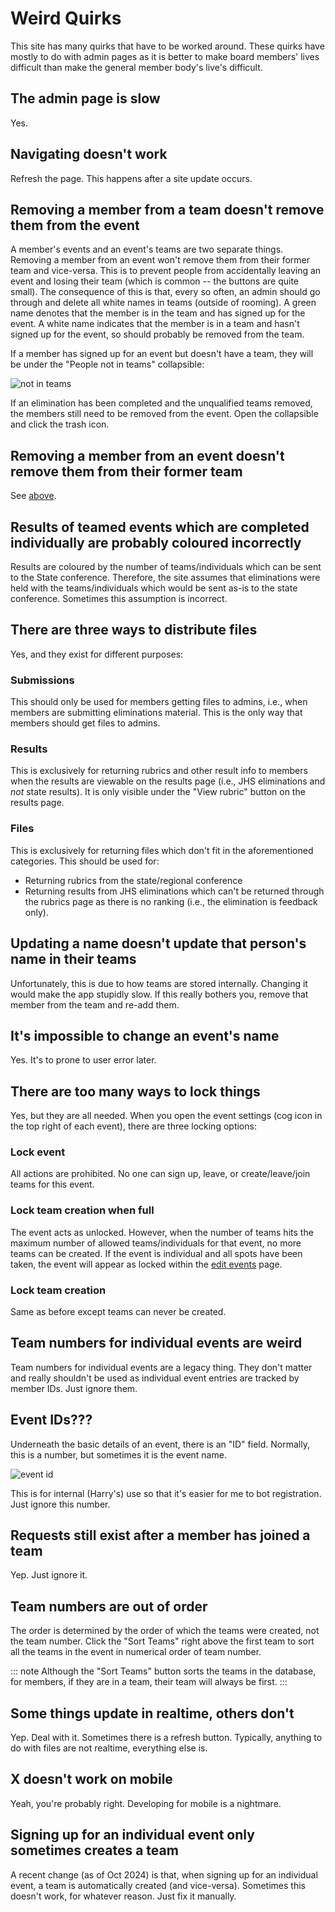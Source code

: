 # Weird Quirks

This site has many quirks that have to be worked around. These quirks have mostly to do with admin pages as it is better to make board members' lives difficult than make the general member body's live's difficult.

## The admin page is slow

Yes.

## Navigating doesn't work

Refresh the page. This happens after a site update occurs.

## Removing a member from a team doesn't remove them from the event

A member's events and an event's teams are two separate things. Removing a member from an event won't remove them from their former team and vice-versa. This is to prevent people from accidentally leaving an event and losing their team (which is common -- the buttons are quite small). The consequence of this is that, every so often, an admin should go through and delete all white names in teams (outside of rooming). A green name denotes that the member is in the team and has signed up for the event. A white name indicates that the member is in a team and hasn't signed up for the event, so should probably be removed from the team.

If a member has signed up for an event but doesn't have a team, they will be under the "People not in teams" collapsible:

![not in teams](not-in-teams.png)

If an elimination has been completed and the unqualified teams removed, the members still need to be removed from the event. Open the collapsible and click the trash icon.

## Removing a member from an event doesn't remove them from their former team

See [above](#removing-a-member-from-a-team-doesn-t-remove-them-from-the-event).

## Results of teamed events which are completed individually are probably coloured incorrectly

Results are coloured by the number of teams/individuals which can be sent to the State conference. Therefore, the site assumes that eliminations were held with the teams/individuals which would be sent as-is to the state conference. Sometimes this assumption is incorrect.

## There are three ways to distribute files

Yes, and they exist for different purposes:

### Submissions

This should only be used for members getting files to admins, i.e., when members are submitting eliminations material. This is the only way that members should get files to admins.

### Results

This is exclusively for returning rubrics and other result info to members when the results are viewable on the results page (i.e., JHS eliminations and _not_ state results). It is only visible under the "View rubric" button on the results page.

### Files

This is exclusively for returning files which don't fit in the aforementioned categories. This should be used for:

- Returning rubrics from the state/regional conference
- Returning results from JHS eliminations which can't be returned through the rubrics page as there is no ranking (i.e., the elimination is feedback only).

## Updating a name doesn't update that person's name in their teams

Unfortunately, this is due to how teams are stored internally. Changing it would make the app stupidly slow. If this really bothers you, remove that member from the team and re-add them.

## It's impossible to change an event's name

Yes. It's to prone to user error later.

## There are too many ways to lock things

Yes, but they are all needed. When you open the event settings (cog icon in the top right of each event), there are three locking options:

### Lock event

All actions are prohibited. No one can sign up, leave, or create/leave/join teams for this event.

### Lock team creation when full

The event acts as unlocked. However, when the number of teams hits the maximum number of allowed teams/individuals for that event, no more teams can be created. If the event is individual and all spots have been taken, the event will appear as locked within the [edit events](../member/signup.md) page.

### Lock team creation

Same as before except teams can never be created.

## Team numbers for individual events are weird

Team numbers for individual events are a legacy thing. They don't matter and really shouldn't be used as individual event entries are tracked by member IDs. Just ignore them.

## Event IDs???

Underneath the basic details of an event, there is an "ID" field. Normally, this is a number, but sometimes it is the event name.

![event id](event-id.png)

This is for internal (Harry's) use so that it's easier for me to bot registration. Just ignore this number.

## Requests still exist after a member has joined a team

Yep. Just ignore it.

## Team numbers are out of order

The order is determined by the order of which the teams were created, not the team number. Click the "Sort Teams" right above the first team to sort all the teams in the event in numerical order of team number.

::: note
Although the "Sort Teams" button sorts the teams in the database, for members, if they are in a team, their team will always be first.
:::

## Some things update in realtime, others don't

Yep. Deal with it. Sometimes there is a refresh button. Typically, anything to do with files are not realtime, everything else is.

## X doesn't work on mobile

Yeah, you're probably right. Developing for mobile is a nightmare.

## Signing up for an individual event only sometimes creates a team

A recent change (as of Oct 2024) is that, when signing up for an individual event, a team is automatically created (and vice-versa). Sometimes this doesn't work, for whatever reason. Just fix it manually.
